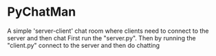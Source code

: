 # PyChatMan
A simple 'server-client' chat room where clients need to connect to the server and then chat
First run the "server.py". Then by running the "client.py" connect to the server and then do chatting
